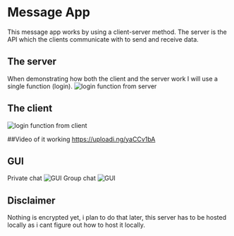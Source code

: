 # Message App
This message app works by using a client-server method. The server is the API which the clients communicate with to send and receive data.
## The server
When demonstrating how both the client and the server work I will use a single function (login).
![login function from server](https://cdn.upload.systems/uploads/OAc5xui6.png)
## The client
![login function from client](https://cdn.upload.systems/uploads/MRmK9ifj.png)


##Video of it working
https://uploadi.ng/yaCCv1bA

## GUI
Private chat
![GUI](https://cdn.upload.systems/uploads/tzhIWDy3.png)
Group chat 
![GUI](https://cdn.upload.systems/uploads/VBaDdPCO.png)

## Disclaimer
Nothing is encrypted yet, i plan to do that later, this server has to be hosted locally as i cant figure out how to host it locally.

